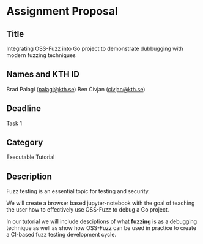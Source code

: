 # Assignment Proposal

## Title

Integrating OSS-Fuzz into Go project to demonstrate dubbugging with modern fuzzing techniques

## Names and KTH ID

Brad Palagi (palagi@kth.se)
Ben Civjan (civjan@kth.se)

## Deadline

Task 1

## Category

Executable Tutorial

## Description

Fuzz testing is an essential topic for testing and security. 

We will create a browser based jupyter-notebook with the goal of teaching the user how to effectively use OSS-Fuzz to debug a Go project.

In our tutorial we will include desciptions of what **fuzzing** is as a debugging technique as well as show how OSS-Fuzz can be used in practice to create a CI-based fuzz testing development cycle.
